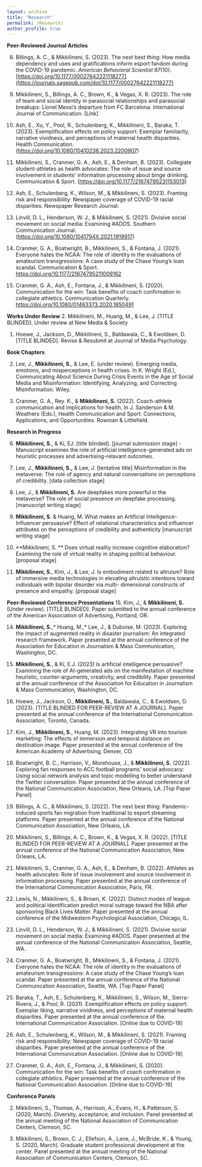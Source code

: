 ```yaml
---
layout: archive
title: "Research"
permalink: /Research/
author_profile: true
---
```


**Peer-Reviewed Journal Articles**

8. Billings, A. C., & Mikkilineni, S. (2023). The next best thing: How media dependency and uses and gratifications inform esport fandom during the COVID-19 pandemic. _American Behavioral Scientist 67_(10). [https://doi.org/10.1177/00027642221118277](https://journals.sagepub.com/doi/10.1177/00027642221118277)

7. Mikkilineni, S., Billings, A. C., Brown, K., & Vegas, X. R. (2023). The role of team and social identity in parasocial relationships and parasocial breakups: Lionel Messi’s departure from FC Barcelona. International Journal of Communication. ​[Link]

6. Ash, E., Xu, Y., Pool, R., Schulenberg, K., Mikkilineni, S., Baraka, T. (2023). Exemplification effects on policy support: Exemplar familiarity, narrative vividness, and perceptions of maternal health disparities. Health Communication.  (https://doi.org/10.1080/10410236.2023.2200907)

5. Mikkilineni, S., Cranmer, G. A., Ash, E., & Denham, B. (2023). Collegiate student-athletes as health advocates: The role of issue and source involvement in students' information processing about binge drinking. Communication & Sport. (https://doi.org/10.1177/21674795231153013)

4. Ash, E., Schulenberg, K., Wilson, M., & Mikkilineni, S. (2023). Framing risk and responsibility: Newspaper coverage of COVID-19 racial disparities. Newspaper Research Journal.

3. Linvill, D. L., Henderson, W. J., & Mikkilineni, S. (2021). Divisive social movement on social media: Examining #ADOS. Southern Communication Journal. (https://doi.org/10.1080/1041794X.2021.1919917)

2. Cranmer, G. A., Boatwright, B., Mikkilineni, S., & Fontana, J. (2021). Everyone hates the NCAA: The role of identity in the evaluations of amateurism transgressions: A case study of the Chase Young’s loan scandal. Communication & Sport. ​https://doi.org/10.1177/21674795211009162

1. Cranmer, G. A., Ash, E., Fontana, J., & Mikkilineni, S. (2020). Communication for the win: Task benefits of coach confirmation in collegiate athletics. Communication Quarterly. https://doi.org/10.1080/01463373.2020.1850491

**Works Under Review**
2. Mikkilineni, M., Huang, M., & Lee, J. [TITLE BLINDED]. Under review at New Media & Society 

1. Hoewe, J., Jackson, D., Mikkilineni, S., Baldawala, C., & Ewoldsen, D. [TITLE BLINDED]. Revise & Resubmit at Journal of Media Psychology.

**Book Chapters**

2. Lee, J., **Mikkilineni, S.**, & Lee, E. (under review). Emerging media, emotions, and misperceptions in health crises. In K. Wright (Ed.), Communicating About Science During Crisis Events in the Age of Social Media and Misinformation: Identifying, Analyzing, and Correcting Misinformation. Wiley.

1. Cranmer, G. A., Rey. K., & **Mikkilineni, S.** (2022). Coach-athlete communication and implications for health. In J. Sanderson & M. Weathers (Eds.), Health Communication and Sport: Connections, Applications, and Opportunities. Rowman & Littlefield.

**Research in Progress**
                                 
6. **Mikkilineni, S.**, & Ki, EJ. [title blinded]. [journal submission stage]
                                                - Manuscript examines the role of artificial intelligence-generated ads on heuristic processes and                                                      advertising-relavant outcomes.

5. Lee, J., **Mikkilineni, S.,** & Lee, J. [tentative title] Misinformation in the metaverse: The role of agency and natural conversations on perceptions of credibility. [data collection stage]

4. Lee, J., & **Mikkilineni, S.** Are deepfakes more powerful in the metaverse? The role of social presence on deepfake processing. [manuscript writing stage]

3. **​Mikkilineni, S.** & Huang, M. What makes an Artificial Intelligence-Influencer persuasive? Effect of relational characteristics and influencer attributes on the perceptions of credibility and authenticity [manuscript writing stage]

2. **Mikkilineni, S. ** Does virtual reality increase cognitive elaboration? Examining the role of virtual reality in shaping political behaviour. [proposal stage]

1. **Mikkilineni, S.**, Kim, J., & Lee, J. Is embodiment related to altruism? Role of immersive media technologies in elevating altruistic intentions toward individuals with bipolar disorder via multi- dimensional constructs of presence and empathy. [proposal stage]

**Peer-Reviewed Conference Presentations**
15. Kim, J., & **Mikkilineni, S.**(Under review). [TITLE BLINDED]. Paper submitted to the annual conference of the American Association of Advertising, Portland, OR.

14. **Mikkilineni, S.**,* Huang, M.,*  Lee, J., & Duboise, M. (2023). Exploring the impact of augmented reality in disaster journalism: An integrated research framework. Paper presented at the annual conference of the Association for Education in Journalism & Mass Communication, Washington, DC.

13. **Mikkilineni, S.**, & Ki, E.J. (2023) Is artificial intelligence persuasive? Examining the role of AI-generated ads on the manifestation of machine heuristic, counter-arguments, creativity, and credibility. Paper presented at the annual conference of the Association for Education in Journalism & Mass Communication, Washington, DC.

12. Hoewe, J., Jackson, D., **Mikkilineni, S.**, Baldawala, C., & Ewoldsen, D. (2023). [TITLE BLINDED FOR PEER-REVIEW AT A JOURNAL]. Paper presented at the annual conference of the International Communication Association, Toronto, Canada.

11. Kim, J., **Mikkilineni, S.**, Huang, M. (2023). Integrating VR into tourism marketing: The effects of immersion and temporal distance on destination image. Paper presented at the annual conference of the American Academy of Advertising, Denver, CO. 

10. Boatwright, B. C., Harrison, V., Morehouse, J., & **Mikkilineni, S.** (2022). Exploring fan responses to ACC football programs' social advocacy: Using social network analysis and topic modelling to better understand the Twitter conversation. Paper presented at the annual conference of the National Communication Association, New Orleans, LA. [Top Paper Panel]

9. Billings, A. C., & Mikkilineni, S. (2022). The next best thing: Pandemic-induced sports fan migration from traditional to esport streaming platforms. Paper presented at the annual conference of the National Communication Association, New Orleans, LA.

8. Mikkilineni, S., Billings, A. C., Brown, K., & Vegas, X. R. (2022). [TITLE BLINDED FOR PEER-REVIEW AT A JOURNAL]. Paper presented at the annual conference of the National Communication Association, New Orleans, LA.

7. Mikkilineni, S., Cranmer, G. A., Ash, E., & Denham, B. (2022). Athletes as health advocates: Role of issue involvement and source involvement in information processing. Paper presented at the annual conference of the International Communication Association, Paris, FR.

6. Lewis, N., Mikkilineni, S., & Brown, K. (2022). Distinct modes of league and political identification predict moral outrage toward the NBA after sponsoring Black Lives Matter. Paper presented at the annual conference of the Midwestern Psychological Association, Chicago, IL.

5. Linvill, D. L., Henderson, W. J., & Mikkilineni, S. (2021). Divisive social movement on social media: Examining #ADOS. Paper presented at the annual conference of the National Communication Association, Seattle, WA.  

4. Cranmer, G. A., Boatwright, B., Mikkilineni, S., & Fontana, J. (2021). Everyone hates the NCAA: The role of identity in the evaluations of amateurism transgressions: A case study of the Chase Young’s loan scandal. Paper presented at the annual conference of the National Communication Association, Seattle, WA. [Top Paper Panel]

3. Baraka, T., Ash, E., Schulenberg, K., Mikkilineni, S., Wilson, M., Sierra-Rivera, J., & Pool, R. (2021). Exemplification effects on policy support: Exemplar liking, narrative vividness, and perceptions of maternal health disparities. Paper presented at the annual conference of the International Communication Association. [Online due to COVID-19]

2. Ash, E., Schulenberg, K., Wilson, M., & Mikkilineni, S. (2021). Framing risk and responsibility: Newspaper coverage of COVID-19 racial disparities. Paper presented at the annual conference of the International Communication Association. [Online due to COVID-19]
​
1. Cranmer, G. A., Ash, E., Fontana, J., & Mikkilineni, S. (2020). Communication for the win: Task benefits of coach confirmation in collegiate athletics. Paper presented at the annual conference of the National Communication Association. [Online due to COVID-19]

**Conference Panels**

2. Mikkilineni, S., Thomas, A., Harrison, A., Evans, H., & Patterson, S. (2020, March). Diversity, acceptance, and inclusion. Panel presented at the annual meeting of the National Association of Communication Centers, Clemson, SC.

1. Mikkilineni, S., Brown, C. J., Ellefson, A., Lane, J., McBride, K., & Young, S. (2020, March). Graduate student professional development at the center. Panel presented at the annual meeting of the National Association of Communication Centers, Clemson, SC.
​
